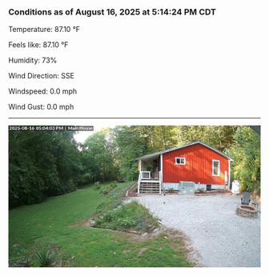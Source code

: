 ### Conditions as of August 16, 2025 at 5:14:24 PM CDT 

Temperature: 87.10 &deg;F

Feels like: 87.10 &deg;F

Humidity: 73%

Wind Direction: SSE

Windspeed: 0.0 mph

Wind Gust: 0.0 mph

---

<img src="./images/latest.jpeg"/>

